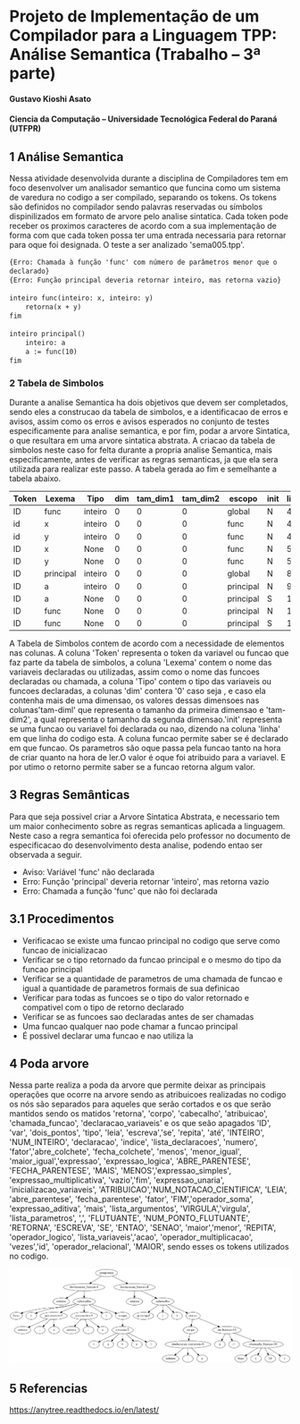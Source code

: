 # Projeto de Implementação de um Compilador para a Linguagem TPP: Análise Semantica (Trabalho – 3ª parte)
#### Gustavo Kioshi Asato
#### Ciencia da Computação – Universidade Tecnológica Federal do Paraná (UTFPR)
## 1 Análise Semantica
Nessa atividade desenvolvida durante a disciplina de Compiladores tem em foco desenvolver um analisador semantico que funcina como um sistema de varedura no codigo a ser compilado, separando os tokens. Os tokens são definidos no compilador sendo palavras reservadas ou símbolos dispinilizados em formato de arvore pelo analise sintatica. Cada token pode receber os proximos caracteres de acordo com a sua implementação de forma com que cada token possa ter uma entrada necessaria para retornar para oque foi designada.
O teste a ser analizado 'sema005.tpp'.
~~~TPP
{Erro: Chamada à função 'func' com número de parâmetros menor que o declarado}
{Erro: Função principal deveria retornar inteiro, mas retorna vazio}

inteiro func(inteiro: x, inteiro: y)
	retorna(x + y)
fim

inteiro principal()
	inteiro: a
	a := func(10)
fim
~~~

### 2 Tabela de Simbolos
Durante a analise Semantica ha dois objetivos que devem ser completados, sendo eles a construcao da tabela de simbolos, e a identificacao de erros e avisos, assim como os erros e avisos esperados no conjunto de testes especificamente para analise semantica, e por fim, podar a arvore Sintatica, o que resultara em uma arvore sintatica abstrata. A criacao da tabela de simbolos neste caso for felta durante a propria analise Semantica, mais especificamente, antes de verificar as regras semanticas, ja que ela sera utilizada para realizar este passo. A tabela gerada ao fim e semelhante a tabela abaixo.

| Token |   Lexema  |   Tipo  | dim | tam_dim1 | tam_dim2 |   escopo  | init | linha | funcao |      parametros      |        valor         | retorno |
|-------|-----------|---------|-----|----------|----------|-----------|------|-------|--------|----------------------|----------------------|---------|
|   ID  |    func   | inteiro |  0  |    0     |    0     |   global  |  N   |   4   |   S    | |inteiro=x|inteiro=y | |inteiro=x|inteiro=y |    S    |
|   id  |     x     | inteiro |  0  |    0     |    0     |    func   |  N   |   4   |   N    |         None         |                      |  vazio  |
|   id  |     y     | inteiro |  0  |    0     |    0     |    func   |  N   |   4   |   N    |         None         |                      |  vazio  |
|   ID  |     x     |   None  |  0  |    0     |    0     |    func   |  N   |   5   |   N    |         None         |         None         |  vazio  |
|   ID  |     y     |   None  |  0  |    0     |    0     |    func   |  N   |   5   |   N    |         None         |         None         |  vazio  |
|   ID  | principal | inteiro |  0  |    0     |    0     |   global  |  N   |   8   |   S    |                      |                      |  vazio  |
|   ID  |     a     | inteiro |  0  |    0     |    0     | principal |  N   |   9   |   N    |         None         |                      |  vazio  |
|   ID  |     a     |   None  |  0  |    0     |    0     | principal |  S   |   10  |   N    |         None         |                      |  vazio  |
|   ID  |    func   |   None  |  0  |    0     |    0     | principal |  N   |   10  |   N    |         None         |         None         |  vazio  |
|   ID  |    func   |   None  |  0  |    0     |    0     | principal |  S   |   10  |   S    |         |10          |         |10          |  vazio  |

A Tabela de Simbolos contem de acordo com a necessidade de elementos nas colunas. A coluna 'Token' representa o token da variavel ou funcao que faz parte da tabela de simbolos, a coluna 'Lexema' contem o nome das variaveis declaradas ou utilizadas, assim como o nome das funcoes declaradas ou chamada, a coluna 'Tipo' contem o tipo das variaveis ou funcoes declaradas, a colunas 'dim' contera '0' caso seja , e caso ela contenha mais de uma dimensao, os valores dessas dimensoes nas colunas'tam-diml' que representa o tamanho da primeira dimensao e 'tam-dim2', a qual representa o tamanho da segunda dimensao.'init' representa se uma funcao ou variavel foi declarada ou nao, dizendo na coluna 'linha' em que linha do codigo esta. A coluna funcao permite saber se é declarado em que funcao. Os parametros são oque passa pela funcao tanto na hora de criar quanto na hora de ler.O valor é oque foi atribuido para a variavel. E por utimo o retorno permite saber se a funcao retorna algum valor.


## 3 Regras Semânticas
Para que seja possivel criar a Arvore Sintatica Abstrata, e necessario tem um maior conhecimento sobre as regras semanticas aplicada a linguagem. Neste caso a regra semantica foi oferecida pelo professor no documento de especificacao do desenvolvimento desta analise, podendo entao ser observada a seguir.



- Aviso: Variável 'func' não declarada
- Erro: Função 'principal' deveria retornar 'inteiro', mas retorna vazio
- Erro: Chamada a função 'func' que não foi declarada

## 3.1 Procedimentos
- Verificacao se existe uma funcao principal no codigo que serve como funcao de inicializacao
- Verificar se o tipo retornado da funcao principal e o mesmo do tipo da funcao principal
- Verificar se a quantidade de parametros de uma chamada de funcao e igual a quantidade de parametros formais de sua definicao
- Verificar para todas as funcoes se o tipo do valor retornado e compativel com o tipo de retorno declarado
- Verificar se as funcoes sao declaradas antes de ser chamadas
- Uma funcao qualquer nao pode chamar a funcao principal
- É possivel declarar uma funcao e nao utiliza la

## 4 Poda arvore
Nessa parte realiza a poda da arvore que permite deixar as principais operações que ocorre na arvore sendo as atribuicoes realizadas no codigo os nós são separados para aqueles que serão cortados e os que serão mantidos sendo os matidos 'retorna', 'corpo', 'cabecalho', 'atribuicao', 'chamada_funcao', 'declaracao_variaveis' e os que seão apagados 'ID', 'var', 'dois_pontos', 'tipo', 'leia', 'escreva','se', 'repita', 'até', 'INTEIRO',  'NUM_INTEIRO', 'declaracao', 'indice', 'lista_declaracoes', 'numero', 'fator','abre_colchete', 'fecha_colchete', 'menos', 'menor_igual', 'maior_igual','expressao', 'expressao_logica',  'ABRE_PARENTESE', 'FECHA_PARENTESE', 'MAIS', 'MENOS','expressao_simples', 'expressao_multiplicativa', 'vazio','fim', 'expressao_unaria', 'inicializacao_variaveis', 'ATRIBUICAO','NUM_NOTACAO_CIENTIFICA', 'LEIA', 'abre_parentese', 'fecha_parentese', 'fator', 'FIM','operador_soma', 'expressao_aditiva', 'mais', 'lista_argumentos', 'VIRGULA','virgula', 'lista_parametros', ',', 'FLUTUANTE', 'NUM_PONTO_FLUTUANTE', 'RETORNA', 'ESCREVA', 'SE', 'ENTAO', 'SENAO', 'maior','menor', 'REPITA', 'operador_logico', 'lista_variaveis','acao', 'operador_multiplicacao', 'vezes','id', 'operador_relacional', 'MAIOR', sendo esses os tokens utilizados no codigo.

![image](semantica-testes/sema-005.tpp.prunned.unique.ast.png)
                    

## 5 Referencias

https://anytree.readthedocs.io/en/latest/

